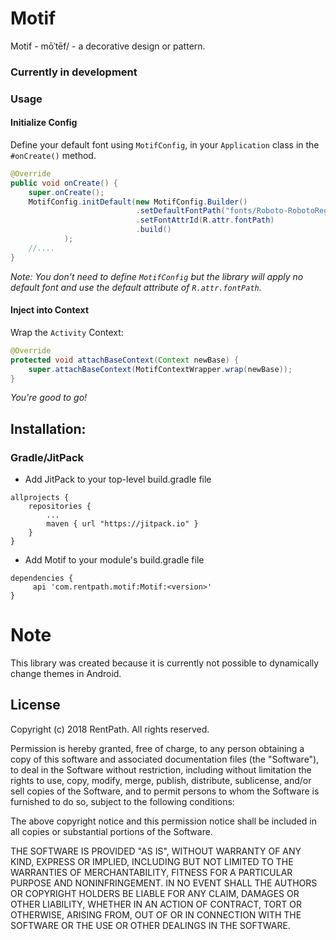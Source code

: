 # Motif
Motif - mōˈtēf/ - a decorative design or pattern.

### Currently in development

### Usage

#### Initialize Config

Define your default font using `MotifConfig`, in your `Application` class in the `#onCreate()` method.

```java
@Override
public void onCreate() {
    super.onCreate();
    MotifConfig.initDefault(new MotifConfig.Builder()
                            .setDefaultFontPath("fonts/Roboto-RobotoRegular.ttf")
                            .setFontAttrId(R.attr.fontPath)
                            .build()
            );
    //....
}
```

_Note: You don't need to define `MotifConfig` but the library will apply
no default font and use the default attribute of `R.attr.fontPath`._

#### Inject into Context

Wrap the `Activity` Context:

```java
@Override
protected void attachBaseContext(Context newBase) {
    super.attachBaseContext(MotifContextWrapper.wrap(newBase));
}
```

_You're good to go!_

Installation:
------------

### Gradle/JitPack

- Add JitPack to your top-level build.gradle file
```
allprojects {
    repositories {
        ...
        maven { url "https://jitpack.io" }
    }
}
```
- Add Motif to your module's build.gradle file
```
dependencies {
     api 'com.rentpath.motif:Motif:<version>'
}
```

# Note

This library was created because it is currently not possible to dynamically change themes in Android.

License
-------
Copyright (c) 2018 RentPath. All rights reserved.

Permission is hereby granted, free of charge, to any person obtaining a copy
of this software and associated documentation files (the "Software"), to deal
in the Software without restriction, including without limitation the rights
to use, copy, modify, merge, publish, distribute, sublicense, and/or sell
copies of the Software, and to permit persons to whom the Software is
furnished to do so, subject to the following conditions:

The above copyright notice and this permission notice shall be included in
all copies or substantial portions of the Software.

THE SOFTWARE IS PROVIDED "AS IS", WITHOUT WARRANTY OF ANY KIND, EXPRESS OR
IMPLIED, INCLUDING BUT NOT LIMITED TO THE WARRANTIES OF MERCHANTABILITY,
FITNESS FOR A PARTICULAR PURPOSE AND NONINFRINGEMENT. IN NO EVENT SHALL THE
AUTHORS OR COPYRIGHT HOLDERS BE LIABLE FOR ANY CLAIM, DAMAGES OR OTHER
LIABILITY, WHETHER IN AN ACTION OF CONTRACT, TORT OR OTHERWISE, ARISING FROM,
OUT OF OR IN CONNECTION WITH THE SOFTWARE OR THE USE OR OTHER DEALINGS IN THE
SOFTWARE.
